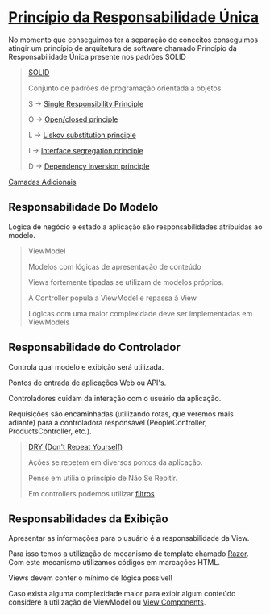 # [Princípio da Responsabilidade Única](http://netcoders.com.br/aplicando-solid-com-c-srp/)

No momento que conseguimos ter a separação de conceitos conseguimos atingir um princípio de arquitetura de software chamado Princípio da Responsabilidade Única presente nos padrões SOLID

> [SOLID](https://en.wikipedia.org/wiki/SOLID_(object-oriented_design))
>
> Conjunto de padrões de programação orientada a objetos
> 
> S -> [Single Responsibility Principle](https://en.wikipedia.org/wiki/Single_responsibility_principle)
> 
> O -> [Open/closed principle](https://en.wikipedia.org/wiki/Open/closed_principle)
> 
> L -> [Liskov substitution principle](https://en.wikipedia.org/wiki/Liskov_substitution_principle)
> 
> I -> [Interface segregation principle](https://en.wikipedia.org/wiki/Interface_segregation_principle)
> 
> D -> [Dependency inversion principle](https://en.wikipedia.org/wiki/Dependency_inversion_principle)
> 

[Camadas Adicionais](http://deviq.com/kinds-of-models/)


## Responsabilidade Do Modelo

Lógica de negócio e estado a aplicação são responsabilidades atribuídas ao modelo.

> ViewModel
>
> Modelos com lógicas de apresentação de conteúdo
> 
> Views fortemente tipadas se utilizam de modelos próprios.
>
> A Controller popula a ViewModel e repassa à View
>
> Lógicas com uma maior complexidade deve ser implementadas em ViewModels

## Responsabilidade do Controlador

Controla qual modelo e exibição será utilizada.

Pontos de entrada de aplicações Web ou API's.

Controladores cuidam da interação com o usuário da aplicação.

Requisições são encaminhadas (utilizando rotas, que veremos mais adiante) para a controladora responsável (PeopleController, ProductsController, etc.).

> [DRY (Don't Repeat Yourself)](http://deviq.com/don-t-repeat-yourself/)
>
> Ações se repetem em diversos pontos da aplicação.
> 
> Pense em utilia o princípio de Não Se Repitir.
>
> Em controllers podemos utilizar [filtros](https://docs.microsoft.com/en-us/aspnet/core/mvc/overview?view=aspnetcore-2.1#filters)

## Responsabilidades da Exibição

Apresentar as informações para o usuário é a responsabilidade da View.

Para isso temos a utilização de mecanismo de template chamado [Razor](https://docs.microsoft.com/en-us/aspnet/core/mvc/overview?view=aspnetcore-2.1#razor-view-engine). Com este mecanismo utilizamos códigos em marcações HTML.

Views devem conter o mínimo de lógica possível!

Caso exista alguma complexidade maior para exibir algum conteúdo considere a utilização de ViewModel ou [View Components](https://docs.microsoft.com/en-us/aspnet/core/mvc/views/view-components?view=aspnetcore-2.1).
